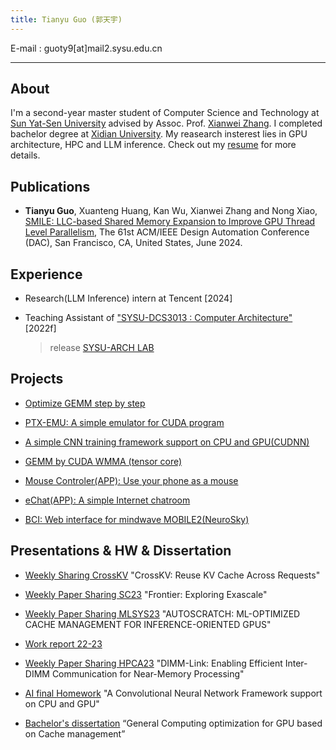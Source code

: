 ```yaml
---
title: Tianyu Guo (郭天宇)
---
```




E-mail : guoty9[at]mail2.sysu.edu.cn

---

## About

I'm a second-year master student of Computer Science and Technology at [Sun Yat-Sen University](https://www.sysu.edu.cn/) advised by Assoc. Prof. [Xianwei Zhang](https://xianweiz.github.io/). I completed bachelor degree at [Xidian University](https://www.xidian.edu.cn/). My reasearch insterest lies in GPU architecture, HPC and LLM inference. Check out my [resume](doc/resume.pdf) for more details.  


## Publications

- **Tianyu Guo**, Xuanteng Huang, Kan Wu, Xianwei Zhang and Nong Xiao, [SMILE: LLC-based Shared Memory Expansion to Improve GPU Thread Level Parallelism](doc/DAC_24_L2.pdf), The 61st ACM/IEEE Design Automation Conference (DAC), San Francisco, CA, United States, June 2024.

## Experience

- Research(LLM Inference) intern at Tencent [2024]

- Teaching Assistant of ["SYSU-DCS3013 : Computer Architecture"](https://arcsysu.github.io/teach/dcs3013/f2022.html) [2022f]
  > release [SYSU-ARCH LAB](https://arcsysu.github.io/SYSU-ARCH)

## Projects

- [Optimize GEMM step by step](https://gty111.github.io/2023/06/20/gemm-optimize/)

- [PTX-EMU: A simple emulator for CUDA program](https://github.com/gty111/PTX-EMU)

- [A simple CNN training framework support on CPU and GPU(CUDNN)](https://github.com/gty111/ConvNN)

- [GEMM by CUDA WMMA (tensor core)](https://github.com/gty111/GEMM_WMMA)

- [Mouse Controler(APP): Use your phone as a mouse](https://github.com/gty111/Mouse-Controler)

- [eChat(APP): A simple Internet chatroom](https://github.com/gty111/eChat)

- [BCI: Web interface for mindwave MOBILE2(NeuroSky)](https://github.com/gty111/BCI)

## Presentations & HW & Dissertation

- [Weekly Sharing CrossKV](doc/CrossKV-pre.pdf) "CrossKV: Reuse KV Cache Across Requests"

- [Weekly Paper Sharing SC23](doc/Frontier.pdf) "Frontier: Exploring Exascale"

- [Weekly Paper Sharing MLSYS23](doc/paper-sharing-mlsys23.pdf) "AUTOSCRATCH: ML-OPTIMIZED CACHE MANAGEMENT FOR INFERENCE-ORIENTED GPUS"

- [Work report 22-23](doc/work%20report%201.pdf) 

- [Weekly Paper Sharing HPCA23](doc/paper-sharing-hpca23.pdf) "DIMM-Link: Enabling Efficient Inter-DIMM Communication for Near-Memory Processing"

- [AI final Homework](doc/A%20Convolutional%20Neural%20Network%20Framework%20support%20on%20CPU%20and%20GPU.pdf) "A Convolutional Neural Network Framework support on CPU and GPU"

- [Bachelor's dissertation](doc/Bachelor's%20dissertation.pdf) “General Computing optimization for GPU based on Cache management”


